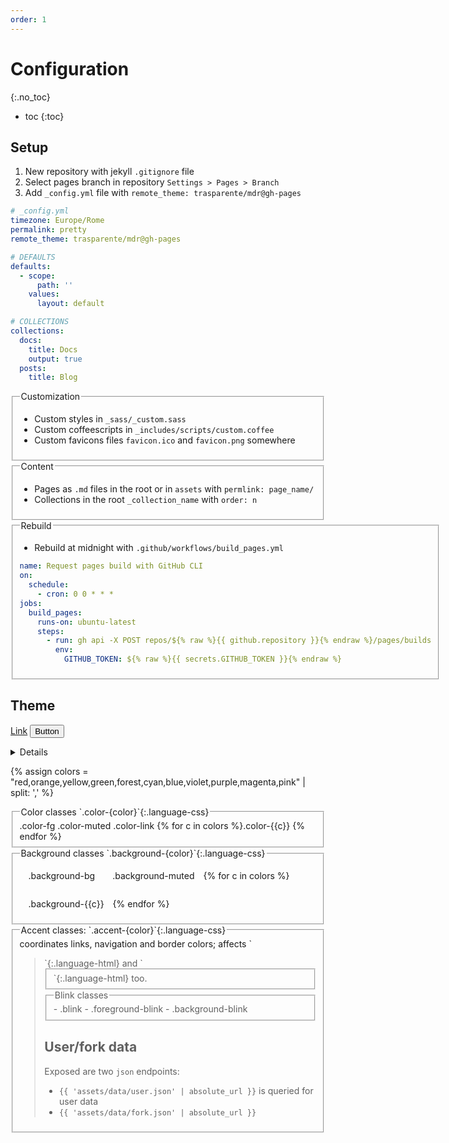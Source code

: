 ```yaml
---
order: 1
---
```

# Configuration
{:.no_toc}
- toc
{:toc}

## Setup

1. New repository with jekyll `.gitignore` file
2. Select pages branch in repository `Settings > Pages > Branch`
3. Add `_config.yml` file with `remote_theme: trasparente/mdr@gh-pages`

```yml
# _config.yml
timezone: Europe/Rome
permalink: pretty
remote_theme: trasparente/mdr@gh-pages

# DEFAULTS
defaults:
  - scope:
      path: ''
    values:
      layout: default

# COLLECTIONS
collections:
  docs:
    title: Docs
    output: true
  posts:
    title: Blog
```

<fieldset markdown='1'><legend>Customization</legend>

- Custom styles in `_sass/_custom.sass`
- Custom coffeescripts in `_includes/scripts/custom.coffee`
- Custom favicons files `favicon.ico` and `favicon.png` somewhere

</fieldset>
<fieldset markdown='1'><legend>Content</legend>

- Pages as `.md` files in the root or in `assets` with `permlink: page_name/`
- Collections in the root `_collection_name` with `order: n`

</fieldset>
<fieldset markdown='1'><legend>Rebuild</legend>

- Rebuild at midnight with `.github/workflows/build_pages.yml`

```yml
name: Request pages build with GitHub CLI
on:
  schedule:
    - cron: 0 0 * * *
jobs:
  build_pages:
    runs-on: ubuntu-latest
    steps:
      - run: gh api -X POST repos/${% raw %}{{ github.repository }}{% endraw %}/pages/builds
        env:
          GITHUB_TOKEN: ${% raw %}{{ secrets.GITHUB_TOKEN }}{% endraw %}
```
</fieldset>

## Theme

[Link](#)
<button>Button</button>
<details>
<summary>Details</summary>
Content
</details>

{% assign colors = "red,orange,yellow,green,forest,cyan,blue,violet,purple,magenta,pink" | split: ',' %}

<!-- COLOR -->

<fieldset><legend markdown='1'>Color classes `.color-{color}`{:.language-css}</legend>
<span class='color-fg'>.color-fg</span>
<span class='color-muted'>.color-muted</span>
<span class='color-link'>.color-link</span>
{% for c in colors %}<span class='color-{{c}}'>.color-{{c}}</span>
{% endfor %}
</fieldset>

<!-- BACKGROUND -->

<fieldset><legend markdown='1'>Background classes `.background-{color}`{:.language-css}</legend>
<span style='padding:1em;display:inline-block' class='background-bg'>.background-bg</span><span style='padding:1em;display:inline-block' class='background-muted'>.background-muted</span>{% for c in colors %}<span style='padding:1em;display:inline-block' class='background-{{c}}'>.background-{{c}}</span>{% endfor %}
</fieldset>

<fieldset markdown='1'><legend markdown='1'>Accent classes: `.accent-{color}`{:.language-css}</legend>coordinates links, navigation and border colors; affects `<blockquote>`{:.language-html} and `<fieldset>`{:.language-html} too.
</fieldset>

<fieldset markdown='1'><legend>Blink classes</legend>
- <span class='background-muted blink'>.blink</span>
- <span class='background-muted foreground-blink'>.foreground-blink</span>
- <span class='background-muted background-blink'>.background-blink</span>
</fieldset>

## User/fork data

Exposed are two `json` endpoints:
- `{{ 'assets/data/user.json' | absolute_url }}` is queried for user data
- `{{ 'assets/data/fork.json' | absolute_url }}`